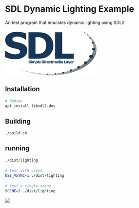 # SDL Dynamic Lighting Example


An test program that emulates dynamic lighting using SDL2

<img src="images/sdl.png" width="300">

## Installation

```bash
# debian
apt install libsdl2-dev
```

## Building

```bash
./build.sh
```

## running
```bash
./dist/lighting

# test with vsync
USE_VSYNC=1 ./dist/lighting

# test a single scene
SCENE=2 ./dist/lighting
```

![](images/example2.gif)

